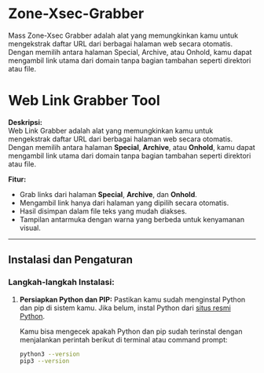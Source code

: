 # Zone-Xsec-Grabber
Mass Zone-Xsec Grabber adalah alat yang memungkinkan kamu untuk mengekstrak daftar URL dari berbagai halaman web secara otomatis. Dengan memilih antara halaman Special, Archive, atau Onhold, kamu dapat mengambil link utama dari domain tanpa bagian tambahan seperti direktori atau file.

# **Web Link Grabber Tool**

**Deskripsi:**  
Web Link Grabber adalah alat yang memungkinkan kamu untuk mengekstrak daftar URL dari berbagai halaman web secara otomatis. Dengan memilih antara halaman **Special**, **Archive**, atau **Onhold**, kamu dapat mengambil link utama dari domain tanpa bagian tambahan seperti direktori atau file.

**Fitur:**
- Grab links dari halaman **Special**, **Archive**, dan **Onhold**.
- Mengambil link hanya dari halaman yang dipilih secara otomatis.
- Hasil disimpan dalam file teks yang mudah diakses.
- Tampilan antarmuka dengan warna yang berbeda untuk kenyamanan visual.

---

## **Instalasi dan Pengaturan**

### **Langkah-langkah Instalasi:**

1. **Persiapkan Python dan PIP:**
   Pastikan kamu sudah menginstal Python dan pip di sistem kamu. Jika belum, instal Python dari [situs resmi Python](https://www.python.org/downloads/).

   Kamu bisa mengecek apakah Python dan pip sudah terinstal dengan menjalankan perintah berikut di terminal atau command prompt:

   ```bash
   python3 --version
   pip3 --version
